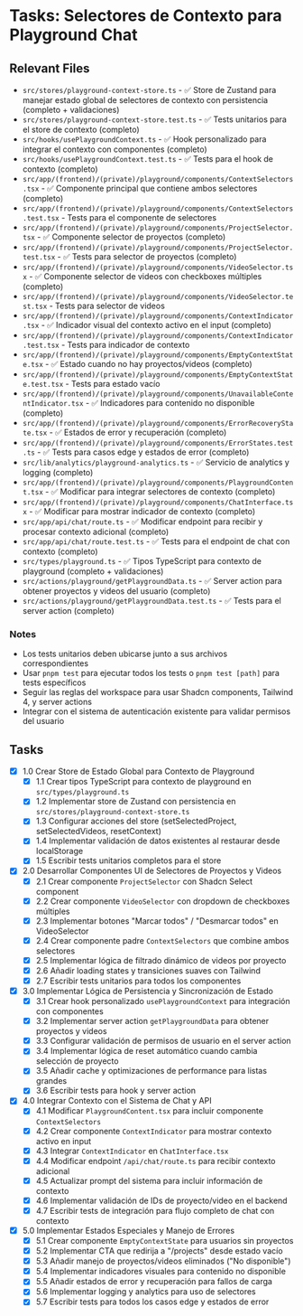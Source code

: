 # Tasks: Selectores de Contexto para Playground Chat

## Relevant Files

- `src/stores/playground-context-store.ts` - ✅ Store de Zustand para manejar estado global de selectores de contexto con persistencia (completo + validaciones)
- `src/stores/playground-context-store.test.ts` - ✅ Tests unitarios para el store de contexto (completo)
- `src/hooks/usePlaygroundContext.ts` - ✅ Hook personalizado para integrar el contexto con componentes (completo)
- `src/hooks/usePlaygroundContext.test.ts` - ✅ Tests para el hook de contexto (completo)
- `src/app/(frontend)/(private)/playground/components/ContextSelectors.tsx` - ✅ Componente principal que contiene ambos selectores (completo)
- `src/app/(frontend)/(private)/playground/components/ContextSelectors.test.tsx` - Tests para el componente de selectores
- `src/app/(frontend)/(private)/playground/components/ProjectSelector.tsx` - ✅ Componente selector de proyectos (completo)
- `src/app/(frontend)/(private)/playground/components/ProjectSelector.test.tsx` - ✅ Tests para selector de proyectos (completo)
- `src/app/(frontend)/(private)/playground/components/VideoSelector.tsx` - ✅ Componente selector de videos con checkboxes múltiples (completo)
- `src/app/(frontend)/(private)/playground/components/VideoSelector.test.tsx` - Tests para selector de videos
- `src/app/(frontend)/(private)/playground/components/ContextIndicator.tsx` - ✅ Indicador visual del contexto activo en el input (completo)
- `src/app/(frontend)/(private)/playground/components/ContextIndicator.test.tsx` - Tests para indicador de contexto
- `src/app/(frontend)/(private)/playground/components/EmptyContextState.tsx` - ✅ Estado cuando no hay proyectos/videos (completo)
- `src/app/(frontend)/(private)/playground/components/EmptyContextState.test.tsx` - Tests para estado vacío
- `src/app/(frontend)/(private)/playground/components/UnavailableContentIndicator.tsx` - ✅ Indicadores para contenido no disponible (completo)
- `src/app/(frontend)/(private)/playground/components/ErrorRecoveryState.tsx` - ✅ Estados de error y recuperación (completo)
- `src/app/(frontend)/(private)/playground/components/ErrorStates.test.ts` - ✅ Tests para casos edge y estados de error (completo)
- `src/lib/analytics/playground-analytics.ts` - ✅ Servicio de analytics y logging (completo)
- `src/app/(frontend)/(private)/playground/components/PlaygroundContent.tsx` - ✅ Modificar para integrar selectores de contexto (completo)
- `src/app/(frontend)/(private)/playground/components/ChatInterface.tsx` - ✅ Modificar para mostrar indicador de contexto (completo)
- `src/app/api/chat/route.ts` - ✅ Modificar endpoint para recibir y procesar contexto adicional (completo)
- `src/app/api/chat/route.test.ts` - ✅ Tests para el endpoint de chat con contexto (completo)
- `src/types/playground.ts` - ✅ Tipos TypeScript para contexto de playground (completo + validaciones)
- `src/actions/playground/getPlaygroundData.ts` - ✅ Server action para obtener proyectos y videos del usuario (completo)
- `src/actions/playground/getPlaygroundData.test.ts` - ✅ Tests para el server action (completo)

### Notes

- Los tests unitarios deben ubicarse junto a sus archivos correspondientes
- Usar `pnpm test` para ejecutar todos los tests o `pnpm test [path]` para tests específicos
- Seguir las reglas del workspace para usar Shadcn components, Tailwind 4, y server actions
- Integrar con el sistema de autenticación existente para validar permisos del usuario

## Tasks

- [x] 1.0 Crear Store de Estado Global para Contexto de Playground
  - [x] 1.1 Crear tipos TypeScript para contexto de playground en `src/types/playground.ts`
  - [x] 1.2 Implementar store de Zustand con persistencia en `src/stores/playground-context-store.ts`
  - [x] 1.3 Configurar acciones del store (setSelectedProject, setSelectedVideos, resetContext)
  - [x] 1.4 Implementar validación de datos existentes al restaurar desde localStorage
  - [x] 1.5 Escribir tests unitarios completos para el store

- [x] 2.0 Desarrollar Componentes UI de Selectores de Proyectos y Videos
  - [x] 2.1 Crear componente `ProjectSelector` con Shadcn Select component
  - [x] 2.2 Crear componente `VideoSelector` con dropdown de checkboxes múltiples
  - [x] 2.3 Implementar botones "Marcar todos" / "Desmarcar todos" en VideoSelector
  - [x] 2.4 Crear componente padre `ContextSelectors` que combine ambos selectores
  - [x] 2.5 Implementar lógica de filtrado dinámico de videos por proyecto
  - [x] 2.6 Añadir loading states y transiciones suaves con Tailwind
  - [x] 2.7 Escribir tests unitarios para todos los componentes

- [x] 3.0 Implementar Lógica de Persistencia y Sincronización de Estado
  - [x] 3.1 Crear hook personalizado `usePlaygroundContext` para integración con componentes
  - [x] 3.2 Implementar server action `getPlaygroundData` para obtener proyectos y videos
  - [x] 3.3 Configurar validación de permisos de usuario en el server action
  - [x] 3.4 Implementar lógica de reset automático cuando cambia selección de proyecto
  - [x] 3.5 Añadir cache y optimizaciones de performance para listas grandes
  - [x] 3.6 Escribir tests para hook y server action

- [x] 4.0 Integrar Contexto con el Sistema de Chat y API
  - [x] 4.1 Modificar `PlaygroundContent.tsx` para incluir componente `ContextSelectors`
  - [x] 4.2 Crear componente `ContextIndicator` para mostrar contexto activo en input
  - [x] 4.3 Integrar `ContextIndicator` en `ChatInterface.tsx` 
  - [x] 4.4 Modificar endpoint `/api/chat/route.ts` para recibir contexto adicional
  - [x] 4.5 Actualizar prompt del sistema para incluir información de contexto
  - [x] 4.6 Implementar validación de IDs de proyecto/video en el backend
  - [x] 4.7 Escribir tests de integración para flujo completo de chat con contexto

- [x] 5.0 Implementar Estados Especiales y Manejo de Errores
  - [x] 5.1 Crear componente `EmptyContextState` para usuarios sin proyectos
  - [x] 5.2 Implementar CTA que redirija a "/projects" desde estado vacío
  - [x] 5.3 Añadir manejo de proyectos/videos eliminados ("No disponible")
  - [x] 5.4 Implementar indicadores visuales para contenido no disponible
  - [x] 5.5 Añadir estados de error y recuperación para fallos de carga
  - [x] 5.6 Implementar logging y analytics para uso de selectores
  - [x] 5.7 Escribir tests para todos los casos edge y estados de error 